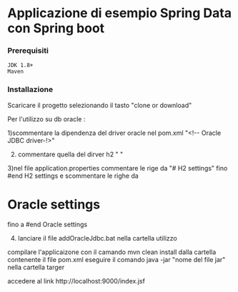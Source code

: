 # Applicazione di esempio Spring Data con Spring boot


### Prerequisiti
    JDK 1.8+
	Maven
	
### Installazione

Scaricare il progetto selezionando il tasto "clone or download"

Per l'utilizzo su db oracle :

 1)scommentare la dipendenza del driver oracle nel pom.xml
  "<!-- Oracle JDBC driver-!>"

 2) commentare quella del dirver h2
  "<!-- H2 driver --> "

 3)nel file application.properties
  commentare le rige da 
  "# H2 settings"
   fino
  #end H2 settings
  e scommentare le righe da 
  # Oracle settings
  fino a
  #end Oracle settings
  
4) lanciare il file addOracleJdbc.bat nella cartella utilizzo

compilare l'applicaizone con il camando mvn clean install dalla cartella contenente il file pom.xml
eseguire il comando java -jar "nome del file jar" nella cartella targer

accedere al link http://localhost:9000/index.jsf







